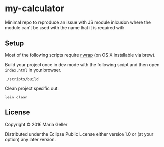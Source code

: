 # my-calculator

Minimal repo to reproduce an issue with JS module inlcusion where the module can't be used with the name that it is required with.

## Setup

Most of the following scripts require [rlwrap](http://utopia.knoware.nl/~hlub/uck/rlwrap/) (on OS X installable via brew).

Build your project once in dev mode with the following script and then open `index.html` in your browser.

    ./scripts/build

Clean project specific out:

    lein clean
     
## License

Copyright © 2016 Maria Geller

Distributed under the Eclipse Public License either version 1.0 or (at your option) any later version.
